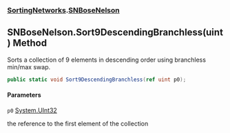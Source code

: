 ### [SortingNetworks](SortingNetworks.md 'SortingNetworks').[SNBoseNelson](SortingNetworks.SNBoseNelson.md 'SortingNetworks.SNBoseNelson')

## SNBoseNelson.Sort9DescendingBranchless(uint) Method

Sorts a collection of 9 elements in descending order using branchless min/max swap.

```csharp
public static void Sort9DescendingBranchless(ref uint p0);
```
#### Parameters

<a name='SortingNetworks.SNBoseNelson.Sort9DescendingBranchless(uint).p0'></a>

`p0` [System.UInt32](https://docs.microsoft.com/en-us/dotnet/api/System.UInt32 'System.UInt32')

the reference to the first element of the collection